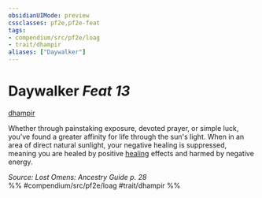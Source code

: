 ```yaml
---
obsidianUIMode: preview
cssclasses: pf2e,pf2e-feat
tags:
- compendium/src/pf2e/loag
- trait/dhampir
aliases: ["Daywalker"]
---
```

# Daywalker  *Feat 13*  
[dhampir](rules/traits/dhampir-b1.md "Dhampir Ancestry & Heritage Trait")  


Whether through painstaking exposure, devoted prayer, or simple luck, you've found a greater affinity for life through the sun's light. When in an area of direct natural sunlight, your negative healing is suppressed, meaning you are healed by positive [healing](rules/traits/healing.md "Healing Effect Trait") effects and harmed by negative energy.

*Source: Lost Omens: Ancestry Guide p. 28*  
%% #compendium/src/pf2e/loag #trait/dhampir %%